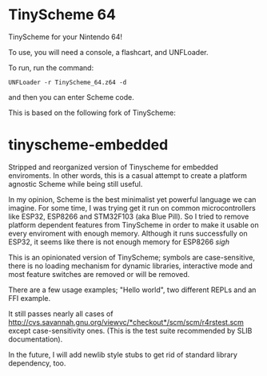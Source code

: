 # TinyScheme 64


TinyScheme for your Nintendo 64!

To use, you will need a console, a flashcart, and UNFLoader.

To run, run the command:

`UNFLoader -r TinyScheme_64.z64 -d`

and then you can enter Scheme code.


This is based on the following fork of TinyScheme:

# tinyscheme-embedded
Stripped and reorganized version of Tinyscheme for embedded enviroments.
In other words, this is a casual attempt to create a platform agnostic Scheme while being still useful.

In my opinion, Scheme is the best minimalist yet powerful language we can imagine.
For some time, I was trying get it run on common microcontrollers like ESP32, ESP8266 and STM32F103 (aka Blue Pill).
So I tried to remove platform dependent features from TinyScheme in order to make it usable on every enviroment with
enough memory.
Although it runs successfully on ESP32, it seems like there is not enough memory for ESP8266 *sigh*

This is an opinionated version of TinyScheme; symbols are case-sensitive, there is no loading mechanism for dynamic libraries,
interactive mode and most feature switches are removed or will be removed.

There are a few usage examples; "Hello world", two different REPLs and an FFI example. 

It still passes nearly all cases of http://cvs.savannah.gnu.org/viewvc/*checkout*/scm/scm/r4rstest.scm except case-sensitivity ones.
(This is the test suite recommended by SLIB documentation).

In the future, I will add newlib style stubs to get rid of standard library dependency, too.
